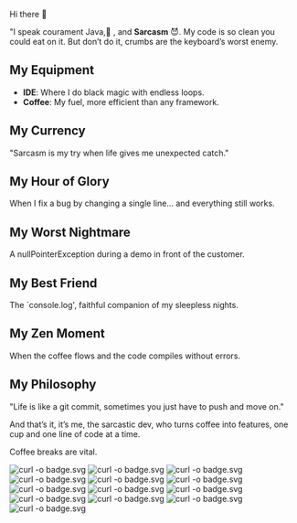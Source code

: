 Hi there 👋

"I speak courament Java,🐍 , and **Sarcasm** 😈. My code is so clean you could eat on it. But don’t do it, crumbs are the keyboard’s worst enemy.

## My Equipment
- **IDE**: Where I do black magic with endless loops.
- **Coffee**: My fuel, more efficient than any framework.

## My Currency
"Sarcasm is my try when life gives me unexpected catch."

## My Hour of Glory
When I fix a bug by changing a single line... and everything still works.

## My Worst Nightmare
A nullPointerException during a demo in front of the customer.

## My Best Friend
The `console.log', faithful companion of my sleepless nights.

## My Zen Moment
When the coffee flows and the code compiles without errors.

## My Philosophy
"Life is like a git commit, sometimes you just have to push and move on."

And that’s it, it’s me, the sarcastic dev, who turns coffee into features, one cup and one line of code at a time.

Coffee breaks are vital.

![curl -o badge.svg](https://img.shields.io/badge/mumble%20%20-black?style=for-the-badge&logo=mumble)
![curl -o badge.svg](https://img.shields.io/badge/discord%20%20-grey?style=for-the-badge&logo=discord)
![curl -o badge.svg](https://img.shields.io/badge/css%20%20-navy?style=for-the-badge&logo=css3)
![curl -o badge.svg](https://img.shields.io/badge/linux%20%20-teal?style=for-the-badge&logo=linux)
![curl -o badge.svg](https://img.shields.io/badge/ubuntu%20%20-black?style=for-the-badge&logo=ubuntu)
![curl -o badge.svg](https://img.shields.io/badge/markdown%20%20-crimson?style=for-the-badge&logo=markdown)
![curl -o badge.svg](https://img.shields.io/badge/python%20%20-yellow?style=for-the-badge&logo=python)
![curl -o badge.svg](https://img.shields.io/badge/javascript%20%20-darkred?style=for-the-badge&logo=javascript)
![curl -o badge.svg](https://img.shields.io/badge/html5%20%20-white?style=for-the-badge&logo=html5)
![curl -o badge.svg](https://img.shields.io/badge/github%20%20-purple?style=for-the-badge&logo=github)
![curl -o badge.svg](https://img.shields.io/badge/git%20%20-grey?style=for-the-badge&logo=git)
![curl -o badge.svg](https://img.shields.io/badge/vs_code%20%20-skyblue?style=for-the-badge&logo=visualstudiocode)
![curl -o badge.svg](https://img.shields.io/badge/windows%20%20-blue?style=for-the-badge&logo=windows)
